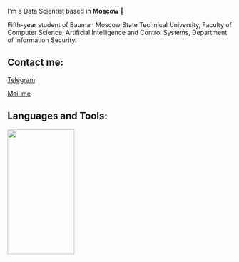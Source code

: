 I'm a Data Scientist based in **Moscow 🌆**

Fifth-year student of Bauman Moscow State Technical University, Faculty of Computer Science, Artificial Intelligence and Control Systems, Department of Information Security.

## Contact me:
[Telegram](https://t.me/usernamess)

[Mail me](mailto:i@sluysar.ru)

## Languages and Tools:
<img src="https://kadiner.ir/wp-content/uploads/2022/04/A-XNXYD-3183-R-084.jpg" width="150" height="280">
